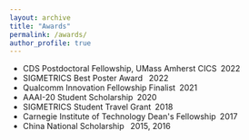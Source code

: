 ```yaml
---
layout: archive
title: "Awards"
permalink: /awards/
author_profile: true
---
```


- CDS Postdoctoral Fellowship, UMass Amherst CICS&ensp;2022
- SIGMETRICS Best Poster Award &ensp;2022
- Qualcomm Innovation Fellowship Finalist&ensp;2021
- AAAI-20 Student Scholarship&ensp;2020
- SIGMETRICS Student Travel Grant&ensp;2018
- Carnegie Institute of Technology Dean's Fellowship&ensp;2017
- China National Scholarship &ensp;2015, 2016